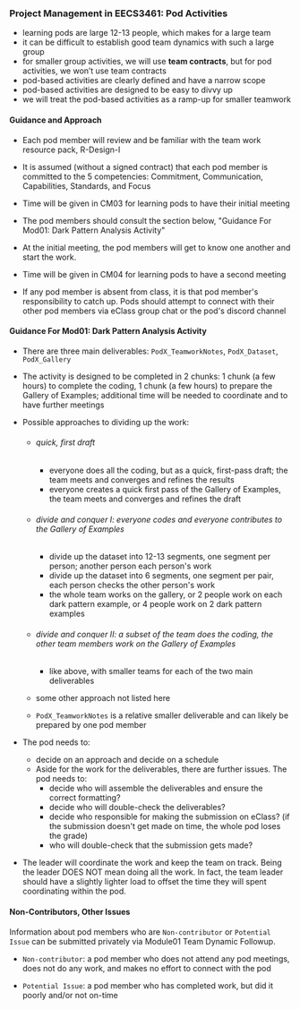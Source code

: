 ### Project Management in EECS3461: Pod Activities

- learning pods are large 12-13 people, which makes for a large team
- it can be difficult to establish good team dynamics with such a large group
- for smaller group activities, we will use **team contracts**, but for pod activities, we won’t use team contracts
- pod-based activities are clearly defined and have a narrow scope
- pod-based activities are designed to be easy to divvy up
- we will treat the pod-based activities as a ramp-up for smaller teamwork

#### Guidance and Approach

- Each pod member will review and be familiar with the team work resource pack, R-Design-I

- It is assumed (without a signed contract) that each pod member is committed to the 5 competencies: Commitment, Communication, Capabilities, Standards, and Focus
- Time will be given in CM03 for learning pods to have their initial meeting
- The pod members should consult the section below, "Guidance For Mod01: Dark Pattern Analysis Activity"
- At the initial meeting, the pod members will get to know one another and start the work.
- Time will be given in CM04 for learning pods to have a second meeting
- If any pod member is absent from class, it is that pod member's responsibility to catch up.  Pods should attempt to connect with their other pod members via eClass group chat or the pod's discord channel

#### Guidance For Mod01: Dark Pattern Analysis Activity

- There are three main deliverables: `PodX_TeamworkNotes`, `PodX_Dataset`, `PodX_Gallery`

- The activity is designed to be completed in 2 chunks: 1 chunk (a few hours) to complete the coding, 1 chunk (a few hours)  to prepare the Gallery of Examples; additional time will be needed to coordinate and to have further meetings

- Possible approaches to dividing up the work: 

  - ###### quick, first draft

    - everyone does all  the coding, but as a quick, first-pass draft; the team meets and converges and refines the results
    - everyone creates a quick first pass of the Gallery of Examples, the team meets and converges and refines the draft

  - ###### divide and conquer I: everyone codes and everyone contributes to the Gallery of Examples 

    - divide up the dataset into 12-13 segments, one segment per person; another person each person's work
    - divide up the dataset into 6 segments, one segment per pair, each person checks the other person's work
    - the whole team works on the gallery, or 2 people work on each dark pattern example, or 4 people work on 2 dark pattern examples

  - ###### divide and conquer II: a subset of the team does the  coding, the other team members work on the Gallery of Examples

    - like above, with smaller teams for each of the two main deliverables

  - some other approach not listed here

  - `PodX_TeamworkNotes` is a relative smaller deliverable and can likely be prepared by one pod member

- The pod needs to:

  - decide on an approach and decide on a schedule
  - Aside for the work for the deliverables, there are further issues.  The pod needs to:
    - decide who will assemble the deliverables and ensure the correct formatting? 
    - decide who will double-check the deliverables? 
    - decide who responsible for making the submission on eClass? (if the submission doesn't get made on time, the whole pod loses the grade)
    - who will double-check that the submission gets made?

- The leader will coordinate the work and keep the team on track. Being the leader DOES NOT mean doing all the work.  In fact, the team leader should have a slightly lighter load to offset the time they will spent coordinating within the pod.

  

#### Non-Contributors, Other Issues

Information about pod members who are `Non-contributor` or  `Potential Issue` can be submitted privately via Module01 Team Dynamic Followup.

- `Non-contributor`: a pod member who does not attend any pod meetings, does not do any work, and makes no effort to connect with the pod

- `Potential Issue`: a pod member who has completed work, but did it poorly and/or not on-time







